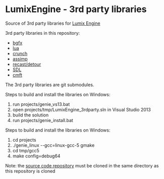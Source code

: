 # LumixEngine - 3rd party libraries
Source of 3rd party libraries for [Lumix Engine](https://github.com/nem0/LumixEngine)

3rd party libraries in this repository:

* [bgfx](https://github.com/bkaradzic/bgfx)
* [lua](https://github.com/LuaDist/lua)
* [crunch](https://github.com/richgel999/crunch)
* [assimp](https://github.com/assimp/assimp)
* [recast/detour](https://github.com/recastnavigation)
* [SDL](https://www.libsdl.org/)
* [cmft](https://github.com/dariomanesku/cmft)

The 3rd party libraries are git submodules.

Steps to build and install the libraries on Windows:

1. run projects/genie_vs13.bat
2. open projects/tmp/LumixEngine_3rdparty.sln in Visual Studio 2013
3. build the solution
4. run projects/genie_install.bat

Steps to build and install the libraries on Windows:

1. cd projects
2. ./genie_linux --gcc=linux-gcc-5 gmake
3. cd tmp/gcc5
4. make config=debug64


Note: the [source code repository](https://github.com/nem0/LumixEngine) must be cloned in the same directory as this repository is cloned

